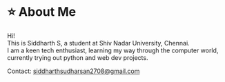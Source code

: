 # ⭐ About Me
Hi!  
This is Siddharth S, a student at Shiv Nadar University, Chennai.  
I am a keen tech enthusiast, learning my way through the computer world, currently trying out python and web dev projects.  

Contact: siddharthsudharsan2708@gmail.com
